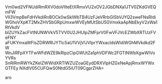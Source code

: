 Vm0wd2VFNUdiRmRXV0doVllteEtXRmxVU2xOV2JGbDNXa1JTV0ZKdGVEQmFW
Vll3VmpBeFdHVkdiRnBOCk0wSklWbTB4UzFJeVRrbGlSbVJYQ2sweFNsRldi
WGhoVXpKT2MxZHVSbGRpUmxwWVEyMUtSbU5GVmxkaApNbEkyV2xWa1RtVkdV
blZUYkZacFVtNUNWVkV5TVV0U2JHUlpZMFprV0FwVFJVcEZWbXRTUzFVeFNY
aFUKYmxaWFlsZDRWRlJYTlc5aU1VVjVUVlprYWxacldsWldiWGhMVkdkd2FW
WnJiRFpXYTFwWFdWZE9kRlpzClpGWUtZa1phVDFWc2FGTlNWbXgwWlVoYVRs
SnRlRmRWYkZKelZWWldXRTlWZUZoaGEydDRXVlpHZGxNeApjRmxWYWxGTFEy
NXdlV05CUFQwS0NtdG5iUT09CgprZHA=

aro